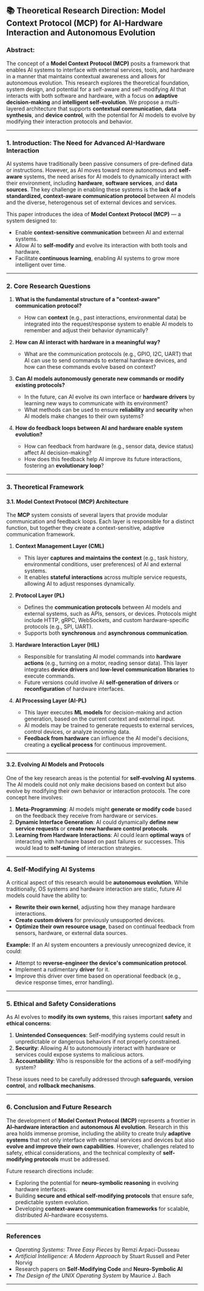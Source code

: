 
## 📚 **Theoretical Research Direction: Model Context Protocol (MCP) for AI-Hardware Interaction and Autonomous Evolution**

### **Abstract:**

The concept of a **Model Context Protocol (MCP)** posits a framework that enables AI systems to interface with external services, tools, and hardware in a manner that maintains contextual awareness and allows for autonomous evolution. This research explores the theoretical foundation, system design, and potential for a self-aware and self-modifying AI that interacts with both software and hardware, with a focus on **adaptive decision-making** and **intelligent self-evolution**. We propose a multi-layered architecture that supports **contextual communication**, **data synthesis**, and **device control**, with the potential for AI models to evolve by modifying their interaction protocols and behavior.

---

### **1. Introduction: The Need for Advanced AI-Hardware Interaction**

AI systems have traditionally been passive consumers of pre-defined data or instructions. However, as AI moves toward more autonomous and **self-aware** systems, the need arises for AI models to dynamically interact with their environment, including **hardware**, **software services**, and **data sources**. The key challenge in enabling these systems is the **lack of a standardized, context-aware communication protocol** between AI models and the diverse, heterogenous set of external devices and services.

This paper introduces the idea of **Model Context Protocol (MCP)** — a system designed to:

* Enable **context-sensitive communication** between AI and external systems.
* Allow AI to **self-modify** and evolve its interaction with both tools and hardware.
* Facilitate **continuous learning**, enabling AI systems to grow more intelligent over time.

---

### **2. Core Research Questions**

1. **What is the fundamental structure of a "context-aware" communication protocol?**

   * How can **context** (e.g., past interactions, environmental data) be integrated into the request/response system to enable AI models to remember and adjust their behavior dynamically?

2. **How can AI interact with hardware in a meaningful way?**

   * What are the communication protocols (e.g., GPIO, I2C, UART) that AI can use to send commands to external hardware devices, and how can these commands evolve based on context?

3. **Can AI models autonomously generate new commands or modify existing protocols?**

   * In the future, can AI evolve its own interface or **hardware drivers** by learning new ways to communicate with its environment?
   * What methods can be used to ensure **reliability** and **security** when AI models make changes to their own systems?

4. **How do feedback loops between AI and hardware enable system evolution?**

   * How can feedback from hardware (e.g., sensor data, device status) affect AI decision-making?
   * How does this feedback help AI improve its future interactions, fostering an **evolutionary loop**?

---

### **3. Theoretical Framework**

#### **3.1. Model Context Protocol (MCP) Architecture**

The **MCP** system consists of several layers that provide modular communication and feedback loops. Each layer is responsible for a distinct function, but together they create a context-sensitive, adaptive communication framework.

1. **Context Management Layer (CML)**

   * This layer **captures and maintains the context** (e.g., task history, environmental conditions, user preferences) of AI and external systems.
   * It enables **stateful interactions** across multiple service requests, allowing AI to adjust responses dynamically.

2. **Protocol Layer (PL)**

   * Defines the **communication protocols** between AI models and external systems, such as APIs, sensors, or devices. Protocols might include HTTP, gRPC, WebSockets, and custom hardware-specific protocols (e.g., SPI, UART).
   * Supports both **synchronous** and **asynchronous communication**.

3. **Hardware Interaction Layer (HIL)**

   * Responsible for translating AI model commands into **hardware actions** (e.g., turning on a motor, reading sensor data). This layer integrates **device drivers** and **low-level communication libraries** to execute commands.
   * Future versions could involve AI **self-generation of drivers** or **reconfiguration** of hardware interfaces.

4. **AI Processing Layer (AI-PL)**

   * This layer executes **ML models** for decision-making and action generation, based on the current context and external input.
   * AI models may be trained to generate requests to external services, control devices, or analyze incoming data.
   * **Feedback from hardware** can influence the AI model's decisions, creating a **cyclical process** for continuous improvement.

---

#### **3.2. Evolving AI Models and Protocols**

One of the key research areas is the potential for **self-evolving AI systems**. The AI models could not only make decisions based on context but also evolve by modifying their own behavior or interaction protocols. The core concept here involves:

1. **Meta-Programming**: AI models might **generate or modify code** based on the feedback they receive from hardware or services.
2. **Dynamic Interface Generation**: AI could dynamically **define new service requests** or **create new hardware control protocols**.
3. **Learning from Hardware Interactions**: AI could learn **optimal ways** of interacting with hardware based on past failures or successes. This would lead to **self-tuning** of interaction strategies.

---

### **4. Self-Modifying AI Systems**

A critical aspect of this research would be **autonomous evolution**. While traditionally, OS systems and hardware interaction are static, future AI models could have the ability to:

* **Rewrite their own kernel**, adjusting how they manage hardware interactions.
* **Create custom drivers** for previously unsupported devices.
* **Optimize their own resource usage**, based on continual feedback from sensors, hardware, or external data sources.

**Example:** If an AI system encounters a previously unrecognized device, it could:

* Attempt to **reverse-engineer the device's communication protocol**.
* Implement a rudimentary **driver** for it.
* Improve this driver over time based on operational feedback (e.g., device response times, error handling).

---

### **5. Ethical and Safety Considerations**

As AI evolves to **modify its own systems**, this raises important **safety** and **ethical concerns**:

1. **Unintended Consequences**: Self-modifying systems could result in unpredictable or dangerous behaviors if not properly constrained.
2. **Security**: Allowing AI to autonomously interact with hardware or services could expose systems to malicious actors.
3. **Accountability**: Who is responsible for the actions of a self-modifying system?

These issues need to be carefully addressed through **safeguards**, **version control**, and **rollback mechanisms**.

---

### **6. Conclusion and Future Research**

The development of **Model Context Protocol (MCP)** represents a frontier in **AI–hardware interaction** and **autonomous AI evolution**. Research in this area holds immense promise, including the ability to create truly **adaptive systems** that not only interface with external services and devices but also **evolve and improve their own capabilities**. However, challenges related to safety, ethical considerations, and the technical complexity of **self-modifying protocols** must be addressed.

Future research directions include:

* Exploring the potential for **neuro-symbolic reasoning** in evolving hardware interfaces.
* Building **secure and ethical self-modifying protocols** that ensure safe, predictable system evolution.
* Developing **context-aware communication frameworks** for scalable, distributed AI–hardware ecosystems.

---

### **References**

* *Operating Systems: Three Easy Pieces* by Remzi Arpaci-Dusseau
* *Artificial Intelligence: A Modern Approach* by Stuart Russell and Peter Norvig
* Research papers on **Self-Modifying Code** and **Neuro-Symbolic AI**
* *The Design of the UNIX Operating System* by Maurice J. Bach

--- 
